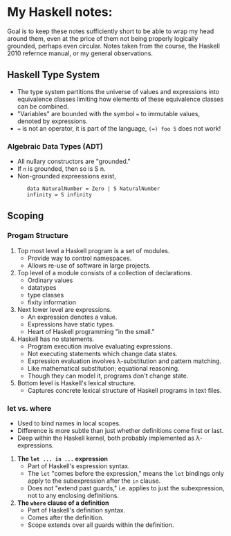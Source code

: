 # My Haskell notes:
Goal is to keep these notes sufficiently short to be able to wrap my head
around them, even at the price of them not being properly logically
grounded, perhaps even circular.  Notes taken from the course, the
Haskell 2010 refernce manual, or my general observations.

## Haskell Type System
* The type system partitions the universe of values and expressions into
  equivalence classes limiting how elements of these equivalence classes
  can be combined.
* "Variables" are bounded with the symbol `=` to immutable values, denoted
  by expressions.
* `=` is not an operator, it is part of the language, `(=) foo 5` does not work!

### Algebraic Data Types (ADT)
* All nullary constructors are "grounded."
* If `n` is grounded, then so is S n.
* Non-grounded expreessions exist,
  ```
     data NaturalNumber = Zero | S NaturalNumber
     infinity = S infinity
  ```

## Scoping

### Progam Structure
1. Top most level a Haskell program is a set of modules.
   * Provide way to control namespaces.
   * Allows re-use of software in large projects.
2. Top level of a module consists of a collection of declarations.
   * Ordinary values
   * datatypes
   * type classes
   * fixity information
3. Next lower level are expressions.
   * An expression denotes a value.
   * Expressions have static types.
   * Heart of Haskell programming "in the small."
4. Haskell has no statements.
   * Program execution involve evaluating expressions.
   * Not executing statements which change data states.
   * Expression evaluation involves λ-substitution and pattern matching.
   * Like mathematical substitution; equational reasoning.
   * Though they can model it, programs don't change state.
5. Bottom level is Haskell's lexical structure.
   * Captures concrete lexical structure of Haskell programs in text files.

### let vs. where
* Used to bind names in local scopes.
* Difference is more subtle than just whether definitions come first or last.
* Deep within the Haskell kernel, both probably implemented as λ-expressions.
1. **The `let ... in ...` expression**
   * Part of Haskell's expression syntax.
   * The `let` "comes before the expression," means the `let` bindings only
     apply to the subexpression after the `in` clause.
   * Does not "extend past guards," i.e. applies to just the subexpression, 
     not to any enclosing definitions.
2. **The `where` clause of a definition**
   * Part of Haskell's definition syntax.
   * Comes after the definition.
   * Scope extends over all guards within the definition.
